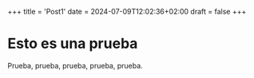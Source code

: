 +++
title = 'Post1'
date = 2024-07-09T12:02:36+02:00
draft = false
+++

# Esto es una prueba

Prueba, prueba, prueba, prueba, prueba.